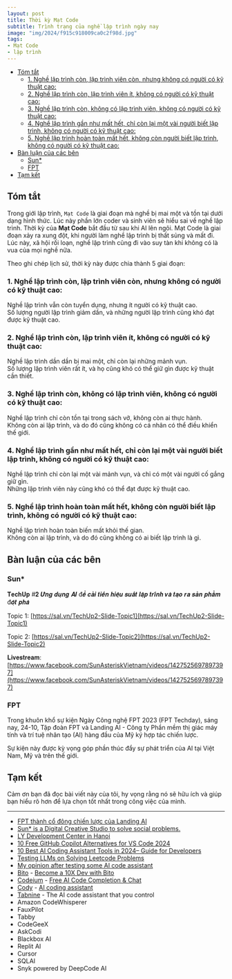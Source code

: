 ```yaml
---
layout: post
title: Thời kỳ Mạt Code
subtitle: Trình trạng của nghề lập trình ngày nay
image: "img/2024/f915c918009ca0c2f98d.jpg"
tags:
- Mạt Code
- lập trình
---
```


- [Tóm tắt](#tóm-tắt)
  - [1. Nghề lập trình còn, lập trình viên còn, nhưng không có người có kỹ thuật cao:](#1-nghề-lập-trình-còn-lập-trình-viên-còn-nhưng-không-có-người-có-kỹ-thuật-cao)
  - [2. Nghề lập trình còn, lập trình viên ít, không có người có kỹ thuật cao:](#2-nghề-lập-trình-còn-lập-trình-viên-ít-không-có-người-có-kỹ-thuật-cao)
  - [3. Nghề lập trình còn, không có lập trình viên, không có người có kỹ thuật cao:](#3-nghề-lập-trình-còn-không-có-lập-trình-viên-không-có-người-có-kỹ-thuật-cao)
  - [4. Nghề lập trình gần như mất hết, chỉ còn lại một vài người biết lập trình, không có người có kỹ thuật cao:](#4-nghề-lập-trình-gần-như-mất-hết-chỉ-còn-lại-một-vài-người-biết-lập-trình-không-có-người-có-kỹ-thuật-cao)
  - [5. Nghề lập trình hoàn toàn mất hết, không còn người biết lập trình, không có người có kỹ thuật cao:](#5-nghề-lập-trình-hoàn-toàn-mất-hết-không-còn-người-biết-lập-trình-không-có-người-có-kỹ-thuật-cao)
- [Bàn luận của các bên](#bàn-luận-của-các-bên)
  - [Sun\*](#sun)
  - [FPT](#fpt)
- [Tạm kết](#tạm-kết)

## Tóm tắt

Trong giới lập trình, `Mạt Code` là giai đoạn mà nghề bị mai một và tồn tại dưới dạng hình thức. Lúc này phần lớn coder và sinh viên sẽ hiểu sai về nghề lập trình. Thời kỳ của **Mạt Code** bắt đầu từ sau khi AI lên ngôi. Mạt Code là giai đoạn xảy ra xung đột, khi người làm nghề lập trình bị thất sủng và mất đi. Lúc này, xã hội rối loạn, nghề lập trình cũng đi vào suy tàn khi không có là vua của mọi nghề nữa.

Theo ghi chép lịch sử, thời kỳ này được chia thành 5 giai đoạn:

### 1. Nghề lập trình còn, lập trình viên còn, nhưng không có người có kỹ thuật cao:

Nghề lập trình vẫn còn tuyển dụng, nhưng ít người có kỹ thuật cao.  
Số lượng người lập trình giảm dần, và những người lập trình cũng khó đạt được kỹ thuật cao.

### 2. Nghề lập trình còn, lập trình viên ít, không có người có kỹ thuật cao:

Nghề lập trình dần dần bị mai một, chỉ còn lại những mảnh vụn.  
Số lượng lập trình viên rất ít, và họ cũng khó có thể giữ gìn được kỹ thuật cần thiết.

### 3. Nghề lập trình còn, không có lập trình viên, không có người có kỹ thuật cao:

Nghề lập trình chỉ còn tồn tại trong sách vở, không còn ai thực hành.  
Không còn ai lập trình, và do đó cũng không có cá nhân có thể điều khiển thế giới.

### 4. Nghề lập trình gần như mất hết, chỉ còn lại một vài người biết lập trình, không có người có kỹ thuật cao:

Nghề lập trình chỉ còn lại một vài mảnh vụn, và chỉ có một vài người cố gắng giữ gìn.  
Những lập trình viên này cũng khó có thể đạt được kỹ thuật cao.

### 5. Nghề lập trình hoàn toàn mất hết, không còn người biết lập trình, không có người có kỹ thuật cao:

Nghề lập trình hoàn toàn biến mất khỏi thế gian.  
Không còn ai lập trình, và do đó cũng không có ai biết lập trình là gì.


## Bàn luận của các bên

### Sun*

𝐓𝐞𝐜𝐡𝐔𝐩 #𝟐 𝑼̛́𝒏𝒈 𝒅𝒖̣𝒏𝒈 𝑨𝑰 đ𝒆̂̉ 𝒄𝒂̉𝒊 𝒕𝒊𝒆̂́𝒏 𝒉𝒊𝒆̣̂𝒖 𝒔𝒖𝒂̂́𝒕 𝒍𝒂̣̂𝒑 𝒕𝒓𝒊̀𝒏𝒉 𝒗𝒂̀ 𝒕𝒂̣𝒐 𝒓𝒂 𝒔𝒂̉𝒏 𝒑𝒉𝒂̂̉𝒎 đ𝒐̣̂𝒕 𝒑𝒉𝒂́

Topic 1: [https://sal.vn/TechUp2-Slide-Topic1](https://sal.vn/TechUp2-Slide-Topic1)

Topic 2: [https://sal.vn/TechUp2-Slide-Topic2](https://sal.vn/TechUp2-Slide-Topic2)

𝐋𝐢𝐯𝐞𝐬𝐭𝐫𝐞𝐚𝐦: [https://www.facebook.com/SunAsteriskVietnam/videos/1427525697897397](https://www.facebook.com/SunAsteriskVietnam/videos/1427525697897397)

### FPT

Trong khuôn khổ sự kiện Ngày Công nghệ FPT 2023 (FPT Techday), sáng nay, 24-10, Tập đoàn FPT và Landing AI - Công ty Phần mềm thị giác máy tính và trí tuệ nhân tạo (AI) hàng đầu của Mỹ ký hợp tác chiến lược.

Sự kiện này được kỳ vọng góp phần thúc đẩy sự phát triển của AI tại Việt Nam, Mỹ và trên thế giới.


## Tạm kết

Cảm ơn bạn đã đọc bài viết này của tôi, hy vọng rằng nó sẽ hữu ích và giúp bạn hiểu rõ hơn để lựa chọn tốt nhất trong công việc của mình.

-----
- [FPT thành cổ đông chiến lược của Landing AI](https://hanoimoi.vn/fpt-thanh-co-dong-chien-luoc-cua-landing-ai-645871.html)
- [Sun* is a Digital Creative Studio to solve social problems.](https://www.facebook.com/SunAsteriskVietnam)
- [LY Development Center in Hanoi](https://www.facebook.com/LINETechnologyVietnam)
- [10 Free GitHub Copilot Alternatives for VS Code 2024](https://bito.ai/blog/free-github-copilot-alternatives-for-vs-code/)
- [10 Best AI Coding Assistant Tools in 2024– Guide for Developers](https://www.thedroidsonroids.com/blog/best-ai-coding-assistant-tools)
- [Testing LLMs on Solving Leetcode Problems](https://hackernoon.com/testing-llms-on-solving-leetcode-problems)
- [My opinion after testing some AI code assistant](https://www.jujens.eu/posts/en/2023/Aug/21/ai-tests/)
- [Bito](https://bito.ai) - [Become a 10X Dev with Bito](https://marketplace.visualstudio.com/items?itemName=Bito.Bito)
- [Codeium](https://codeium.com) - [Free AI Code Completion &amp; Chat](https://marketplace.visualstudio.com/items?itemName=Codeium.codeium)
- [Cody](https://sourcegraph.com/cody) - [AI coding assistant](https://github.com/sourcegraph/cody)
- [Tabnine](https://www.tabnine.com) - The AI code assistant that you control
- Amazon CodeWhisperer
- FauxPilot
- Tabby
- CodeGeeX
- AskCodi
- Blackbox AI
- Replit AI
- Cursor
- SQLAI
- Snyk powered by DeepCode AI